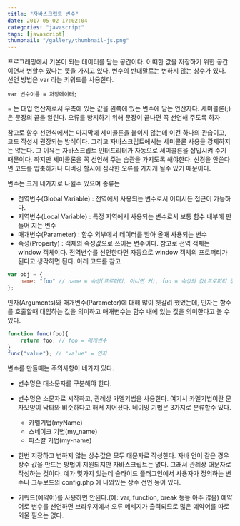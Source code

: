 ```yaml
---
title: "자바스크립트 변수"
date: 2017-05-02 17:02:04
categories: "javascript"
tags: [javascript]
thumbnail: "/gallery/thumbnail-js.png"
---
```


프로그래밍에서 기본이 되는 데이터를 담는 공간이다. 어떠한 값을 저장하기 위한 공간이면서 변할수 있다는 뜻을 가지고 있다. 변수의 반대말로는 변하지 않는 상수가 있다. 선언 방법은 var 라는 키워드를 사용한다.

<!-- more -->

```
var 변수이름 = 저장데이터;
```

= 는 대입 연산자로서 우측에 있는 값을 왼쪽에 있는 변수에 담는 연산자다. 세미콜론(;)은 문장의 끝을 알린다. 오류를 방지하기 위해 문장이 끝나면 꼭 선언해 주도록 하자

참고로 함수 선언식에서는 마지막에 세미콜론을 붙이지 않는데 이건 하나의 관습이고, 코드 작성시 권장되는 방식이다. 그리고 자바스크립트에서는 세미콜론 사용을 강제하지는 않는다. 그 이유는 자바스크립트 인터프리터가 자동으로 세미콜론을 삽입시켜 주기 때문이다. 하지만 세미콜론을 꼭 선언해 주는 습관을 가지도록 해야한다. 신경을 안쓴다면 코드를 압축하거나 디버깅 할시에 심각한 오류를 가지게 될수 있기 때문이다.

변수는 크게 네가지로 나뉠수 있으며 종류는

* 전역변수(Global Variable) : 전역에서 사용되는 변수로서 어디서든 접근이 가능하다.
* 지역변수(Local Variable) : 특정 지역에서 사용되는 변수로서 보통 함수 내부에 만들어 지는 변수
* 매개변수(Parameter) : 함수 외부에서 데이터를 받아 올때 사용되는 변수
* 속성(Property) : 객체의 속성값으로 쓰이는 변수이다. 참고로 전역 객체는 window 객체이다. 전역변수를 선언한다면 자동으로 window 객체의 프로퍼티가 된다고 생각하면 된다. 아래 코드를 참고

```javascript
var obj = {
    name: "foo" // name = 속성(프로퍼티, 아니면 키), foo = 속성의 값(프로퍼티 값 아니면 키값)
};
```

인자(Arguments)와 매개변수(Parameter)에 대해 많이 헷갈려 했었는데, 인자는 함수를 호출할때 대입하는 값을 의미하고 매개변수는 함수 내에 있는 값을 의미한다고 볼 수 있다.

```javascript
function func(foo){
    return foo; // foo = 매개변수
}
func("value"); // "value" = 인자
```

변수를 만들때는 주의사항이 네가지 있다.

* 변수명은 대소문자를 구분해야 한다.
* 변수명은 소문자로 시작하고, 관례상 카멜기법을 사용한다. 여기서 카멜기법이란 문자모양이 낙타와 비슷하다고 해서 지어졌다. 네이밍 기법은  3가지로 분류할수 있다. 

  * 카멜기법(myName)
  * 스네이크 기법(my_name)
  * 파스칼 기법(my-name)

* 한번 저장하고 변하지 않는 상수값은 모두 대문자로 작성한다. 자바 언어 같은 경우 상수 값을 만드는 방법이 지원되지만 자바스크립트는 없다. 그래서 관례상 대문자로 작성하는 것이다. 예가 몇가지 있는데 슬라이드 플러그인에서 사용자가 정의하는 변수나 그누보드의 config.php 에 나와있는 상수 선언 등이 있다. 

* 키워드(예약어)를 사용하면 안된다.(예: var, function, break 등등 아주 많음) 예약어로 변수를 선언하면 브라우저에서 오류 메세지가 출력되므로 많은 예약어를 따로 외울 필요는 없다.
